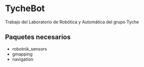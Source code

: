 # TycheBot
Trabajo del Laboratorio de Robótica y Automática del grupo Tyche

## Paquetes necesarios
- robotnik_sensors
- gmapping
- navigation
